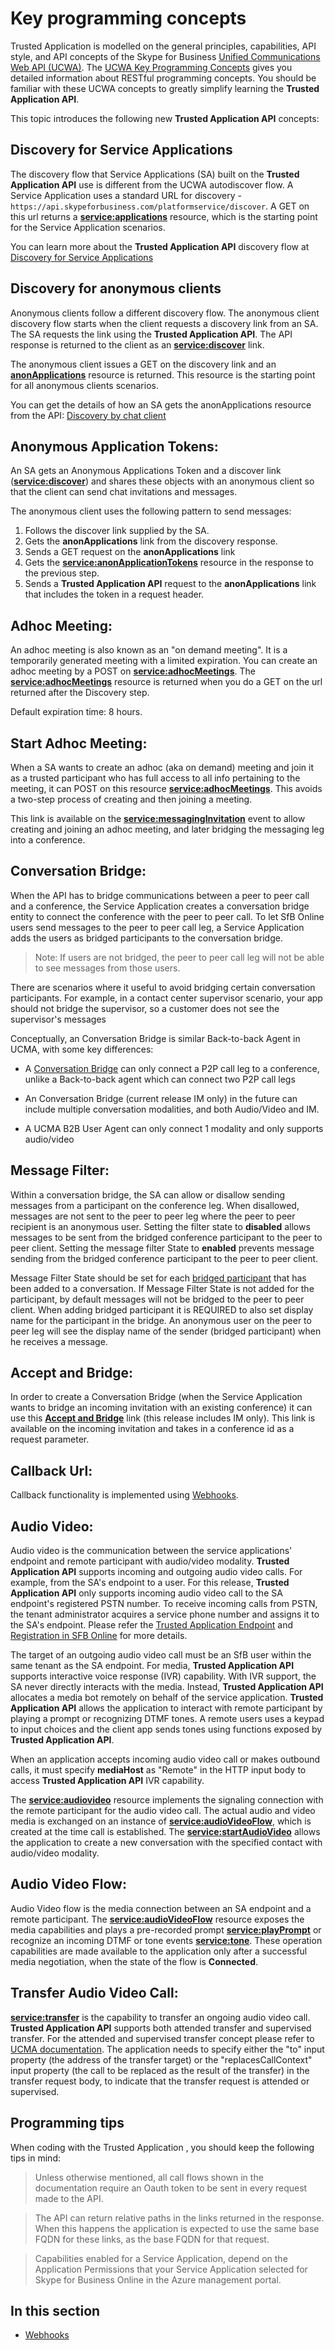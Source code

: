 # Key programming concepts

Trusted Application is modelled on the general principles, capabilities, API style, and API concepts of the Skype for Business [Unified Communications Web API (UCWA)](https://ucwa.skype.com). The [UCWA Key Programming Concepts](https://ucwa.skype.com/documentation/key-programming-concepts) gives you 
detailed information about RESTful programming concepts. You should be familiar with these UCWA concepts to greatly simplify learning the **Trusted Application API**.

This topic introduces the following new **Trusted Application API** concepts:


## Discovery for Service Applications

The discovery flow that Service Applications (SA) built on the **Trusted Application API** use is different from the UCWA autodiscover flow. A Service Application uses a standard URL for discovery - `https://api.skypeforbusiness.com/platformservice/discover`.
A GET on this url returns a **[service:applications](https://ucwa.skype.com/trustedapplicationapi/Resources/service_applications.html)** resource, which is the starting point for the Service Application scenarios.

You can learn more about the **Trusted Application API** discovery flow at [Discovery for Service Applications](./DiscoveryForServiceApplications.md)

## Discovery for anonymous clients

Anonymous clients follow a different discovery flow. The anonymous client discovery flow starts when the client requests a discovery link from an SA. The SA requests the link using the **Trusted Application API**. The API response is returned to the client as an [**service:discover**](https://ucwa.skype.com/trustedapplicationapi/Resources/service_discover.html) link. 

The anonymous client issues a GET on the discovery link and an **[anonApplications](https://ucwa.skype.com/trustedapplicationapi/Resources/anonApplications.html)** resource is returned. This resource is the starting point for all anonymous clients scenarios.

You can get the details of how an SA gets the  anonApplications resource from the API: [Discovery by chat client](./DiscoveryChatClient.md)



## Anonymous Application Tokens:
An SA gets an Anonymous Applications Token and a discover link ([**service:discover**](https://ucwa.skype.com/trustedapplicationapi/Resources/service_discover.html)) and shares these objects with an anonymous client so that the client can send chat invitations and messages.

The anonymous client uses the following pattern to send messages:

1. Follows the discover link supplied by the SA.
1. Gets the **anonApplications** link from the discovery response.
1. Sends a GET request on the **anonApplications** link
1. Gets the [**service:anonApplicationTokens**](https://ucwa.skype.com/trustedapplicationapi/Resources/service_anonApplicationTokens.html) resource in the response to the previous step.
1. Sends a **Trusted Application API** request to the **anonApplications** link that includes the token in a request header.


## Adhoc Meeting:

An adhoc meeting is also known as an "on demand meeting". It is a temporarily generated meeting with a limited expiration.  You can create an adhoc meeting by a POST on [**service:adhocMeetings**](https://ucwa.skype.com/trustedapplicationapi/Resources/service_adhocMeetings.html). 
The [**service:adhocMeetings**](https://ucwa.skype.com/trustedapplicationapi/Resources/service_adhocMeetings.html) resource is returned when you do a GET on the url returned after the Discovery step.

Default expiration time: 8 hours.  


## Start Adhoc Meeting:

When a SA wants to create an adhoc (aka on demand) meeting and join it as a trusted participant who has full access to all info pertaining to the meeting, it can POST on this resource [**service:adhocMeetings**](https://ucwa.skype.com/trustedapplicationapi/Resources/service_adhocMeetings.html). This avoids a two-step process of creating and then joining a meeting.

This link is available on the [**service:messagingInvitation**](https://ucwa.skype.com/trustedapplicationapi/Resources/service_messagingInvitation.html) event to allow creating and joining an adhoc meeting, and later bridging the messaging leg into a conference.



## Conversation Bridge:

When the API has to bridge communications between a peer to peer call and a conference, the Service Application creates a conversation bridge entity to connect the conference with the peer to peer call.  To let SfB Online users send messages to the peer to peer call leg, a Service Application adds the users as bridged participants to the conversation bridge. 

>Note: If users are not bridged, the peer to peer call leg will not be able to see messages from those users. 

There are scenarios where it useful to avoid bridging certain conversation participants. For example, in a contact center supervisor scenario, your app should not bridge the supervisor, so a customer does not see the supervisor's messages


Conceptually, an Conversation Bridge is similar Back-to-back Agent in UCMA, with some key differences:

- A [Conversation Bridge](https://ucwa.skype.com/trustedapplicationapi/Resources/service_conversationBridge.html) can only connect a P2P call leg to a conference, unlike a Back-to-back agent which can connect two P2P call legs

- An Conversation Bridge (current release IM only) in the future can include multiple conversation modalities, and both Audio/Video and IM.

- A UCMA B2B User Agent can only connect 1 modality and only supports audio/video


## Message Filter:

Within a conversation bridge, the SA can allow or disallow sending messages from a participant on the conference leg. When disallowed, messages are not sent to the peer to peer leg where the peer to peer recipient is an anonymous user. Setting the filter state to **disabled** allows messages to be sent from the bridged conference participant to the peer to peer client.  Setting the message filter State to **enabled** prevents message sending from the bridged conference participant to the peer to peer client.  

Message Filter State should be set for each [bridged participant](https://ucwa.skype.com/trustedapplicationapi/Resources/service_bridgedParticipants.html) that has been added to a conversation.  If Message Filter State is not added for the participant, by default messages will not be bridged to the peer to peer client. When adding bridged participant it is REQUIRED to also set display name for the participant in the bridge.  An anonymous user on the peer to peer leg will see the display name of the sender (bridged participant) when he receives a message.



## Accept and Bridge:

In order to create a Conversation Bridge (when the Service Application wants to bridge an incoming invitation with an existing conference) it can use this [**Accept and Bridge**](https://ucwa.skype.com/trustedapplicationapi/Resources/service_acceptAndBridge.html) link (this release includes IM only). This link is available on the incoming invitation and takes in a conference id as a request parameter.



## Callback Url:

Callback functionality is implemented using [Webhooks](./Webhooks.md). 


## Audio Video:
Audio video is the communication between the service applications' endpoint and remote participant with audio/video modality. **Trusted Application API** supports incoming
 and outgoing audio video calls. For example, from the SA's endpoint to a user. For this release, **Trusted Application API** only supports incoming audio video call to 
the SA endpoint's registered PSTN number. To receive incoming calls from PSTN, the tenant administrator acquires a service phone number and assigns it to the SA's endpoint.
Please refer the [Trusted Application Endpoint](./TrustedApplicationEndpoint.md) and [Registration in SFB Online](./SfBRegistration.md) for more details. 

The target of an outgoing audio video call must be an SfB user within the same tenant as the SA endpoint. 
For media, **Trusted Application API** supports interactive voice response (IVR) capability. With IVR support, the SA never directly 
interacts with the media. Instead, **Trusted Application API** allocates a media bot remotely on behalf of the
service application. **Trusted Application API** allows the application to interact with remote participant by playing a prompt or recognizing DTMF tones. A remote users uses a keypad to input choices and the client app sends tones using functions exposed by **Trusted Application API**. 

When an application accepts incoming audio video call or makes outbound calls, it must specify **mediaHost** as "Remote"
in the HTTP input body to access **Trusted Application API** IVR capability. 

The **[service:audiovideo](https://ucwa.skype.com/trustedapplicationapi/Resources/service_audioVideo.html)** resource implements the signaling connection with the remote participant for the audio video call. The actual audio and video media is exchanged on an instance of **[service:audioVideoFlow](https://ucwa.skype.com/trustedapplicationapi/Resources/service_audioVideoFlow.html)**, which is created at the time call is established.
The **[service:startAudioVideo](https://ucwa.skype.com/trustedapplicationapi/Resources/service_startAudioVideo.html)** allows the application to create a new conversation with the specified contact with audio/video modality.

## Audio Video Flow:

Audio Video flow is the media connection between an SA endpoint and a remote participant. The **[service:audioVideoFlow](https://ucwa.skype.com/trustedapplicationapi/Resources/service_audioVideoFlow.html)** resource exposes the media capabilities and 
plays a pre-recorded prompt **[service:playPrompt](https://ucwa.skype.com/trustedapplicationapi/Resources/service_playPrompt.html)** or recognize an incoming DTMF or tone events **[service:tone](https://ucwa.skype.com/trustedapplicationapi/Resources/service_tone.html)**. 
These operation capabilities are made available to the application only after a successful media negotiation, 
when the state of the flow is **Connected**.

## Transfer Audio Video Call:

**[service:transfer](https://ucwa.skype.com/trustedapplicationapi/Resources/service_transfer.html)** is the capability to transfer an ongoing audio video call. **Trusted Application API** supports both attended
transfer and supervised transfer. For the attended and supervised transfer concept please refer to 
[UCMA documentation](https://msdn.microsoft.com/en-us/library/office/hh347347.aspx). The application needs to specify either the "to" input property 
(the address of the transfer target) or the "replacesCallContext" input property (the call to be replaced as the result of the transfer) in the transfer request body, 
to indicate that the transfer request is attended or supervised.


## Programming tips

When coding with the Trusted Application , you should keep the following tips in mind:

>Unless otherwise mentioned, all call flows shown in the documentation require an Oauth token to be sent in every request made to the API.

>The API can return relative paths in the links returned in the response. When this happens the application is expected to use the same base FQDN for these links, as the base FQDN for that request.

>Capabilities enabled for a Service Application, depend on the Application Permissions that your Service Application selected for Skype for Business Online in the Azure management portal.

## In this section

- [Webhooks](./Webhooks.md) 

